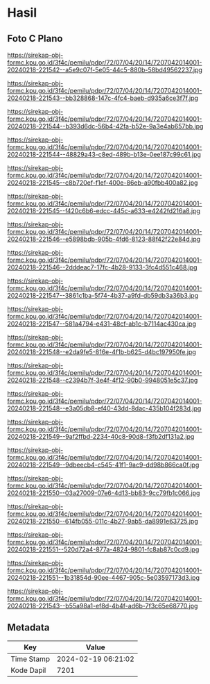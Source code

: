 # Hasil

## Foto C Plano

https://sirekap-obj-formc.kpu.go.id/3f4c/pemilu/pdpr/72/07/04/20/14/7207042014001-20240218-221542--a5e9c07f-5e05-44c5-880b-58bd49562237.jpg

https://sirekap-obj-formc.kpu.go.id/3f4c/pemilu/pdpr/72/07/04/20/14/7207042014001-20240218-221543--bb328868-147c-4fc4-baeb-d935a6ce3f7f.jpg

https://sirekap-obj-formc.kpu.go.id/3f4c/pemilu/pdpr/72/07/04/20/14/7207042014001-20240218-221544--b393d6dc-56b4-42fa-b52e-9a3e4ab657bb.jpg

https://sirekap-obj-formc.kpu.go.id/3f4c/pemilu/pdpr/72/07/04/20/14/7207042014001-20240218-221544--48829a43-c8ed-489b-b13e-0ee187c99c61.jpg

https://sirekap-obj-formc.kpu.go.id/3f4c/pemilu/pdpr/72/07/04/20/14/7207042014001-20240218-221545--c8b720ef-f1ef-400e-86eb-a90fbb400a82.jpg

https://sirekap-obj-formc.kpu.go.id/3f4c/pemilu/pdpr/72/07/04/20/14/7207042014001-20240218-221545--f420c6b6-edcc-445c-a633-e4242fd216a8.jpg

https://sirekap-obj-formc.kpu.go.id/3f4c/pemilu/pdpr/72/07/04/20/14/7207042014001-20240218-221546--e5898bdb-905b-4fd6-8123-88f42f22e84d.jpg

https://sirekap-obj-formc.kpu.go.id/3f4c/pemilu/pdpr/72/07/04/20/14/7207042014001-20240218-221546--2dddeac7-17fc-4b28-9133-3fc4d551c468.jpg

https://sirekap-obj-formc.kpu.go.id/3f4c/pemilu/pdpr/72/07/04/20/14/7207042014001-20240218-221547--3861c1ba-5f74-4b37-a9fd-db59db3a36b3.jpg

https://sirekap-obj-formc.kpu.go.id/3f4c/pemilu/pdpr/72/07/04/20/14/7207042014001-20240218-221547--581a4794-e431-48cf-ab1c-b7114ac430ca.jpg

https://sirekap-obj-formc.kpu.go.id/3f4c/pemilu/pdpr/72/07/04/20/14/7207042014001-20240218-221548--e2da9fe5-816e-4f1b-b625-d4bc197950fe.jpg

https://sirekap-obj-formc.kpu.go.id/3f4c/pemilu/pdpr/72/07/04/20/14/7207042014001-20240218-221548--c2394b7f-3e4f-4f12-90b0-9948051e5c37.jpg

https://sirekap-obj-formc.kpu.go.id/3f4c/pemilu/pdpr/72/07/04/20/14/7207042014001-20240218-221548--e3a05db8-ef40-43dd-8dac-435b104f283d.jpg

https://sirekap-obj-formc.kpu.go.id/3f4c/pemilu/pdpr/72/07/04/20/14/7207042014001-20240218-221549--9af2ffbd-2234-40c8-90d8-f3fb2df131a2.jpg

https://sirekap-obj-formc.kpu.go.id/3f4c/pemilu/pdpr/72/07/04/20/14/7207042014001-20240218-221549--9dbeecb4-c545-41f1-9ac9-dd98b866ca0f.jpg

https://sirekap-obj-formc.kpu.go.id/3f4c/pemilu/pdpr/72/07/04/20/14/7207042014001-20240218-221550--03a27009-07e6-4d13-bb83-9cc79fb1c066.jpg

https://sirekap-obj-formc.kpu.go.id/3f4c/pemilu/pdpr/72/07/04/20/14/7207042014001-20240218-221550--614fb055-011c-4b27-9ab5-da8991e63725.jpg

https://sirekap-obj-formc.kpu.go.id/3f4c/pemilu/pdpr/72/07/04/20/14/7207042014001-20240218-221551--520d72a4-877a-4824-9801-fc8ab87c0cd9.jpg

https://sirekap-obj-formc.kpu.go.id/3f4c/pemilu/pdpr/72/07/04/20/14/7207042014001-20240218-221551--1b31854d-90ee-4467-905c-5e03597173d3.jpg

https://sirekap-obj-formc.kpu.go.id/3f4c/pemilu/pdpr/72/07/04/20/14/7207042014001-20240218-221543--b55a98a1-ef8d-4b4f-ad6b-7f3c65e68770.jpg


## Metadata

| Key        | Value               |
| ---------- | ------------------- |
| Time Stamp | 2024-02-19 06:21:02 |
| Kode Dapil | 7201                |



